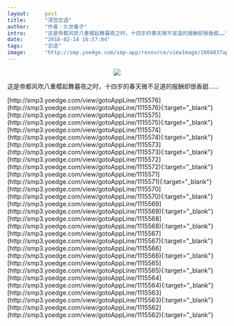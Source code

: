 ```yaml
---
layout:     post
title:      "深宫恋语"
author:     "作者：久世番子"
intro:      "这是帝都风吹八重樱起舞暮夜之时，十四岁的春天微不足道的报酬却很香甜……"
date:       "2018-02-14 16:57:04"
tags:       "恋语"
image:      "http://smp.yoedge.com/smp-app/resource/viewImage/1004037appline.png"
---
```

<div style="text-align: center">
<p><img src="http://smp.yoedge.com/smp-app/resource/viewImage/1004037appline.png"/></p>
</div>
<p class="post-meta">
<span>这是帝都风吹八重樱起舞暮夜之时，十四岁的春天微不足道的报酬却很香甜……</span>
</p>
[http://smp3.yoedge.com/view/gotoAppLine/1115576](http://smp3.yoedge.com/view/gotoAppLine/1115576){:target="_blank"}
[http://smp3.yoedge.com/view/gotoAppLine/1115575](http://smp3.yoedge.com/view/gotoAppLine/1115575){:target="_blank"}
[http://smp3.yoedge.com/view/gotoAppLine/1115574](http://smp3.yoedge.com/view/gotoAppLine/1115574){:target="_blank"}
[http://smp3.yoedge.com/view/gotoAppLine/1115573](http://smp3.yoedge.com/view/gotoAppLine/1115573){:target="_blank"}
[http://smp3.yoedge.com/view/gotoAppLine/1115572](http://smp3.yoedge.com/view/gotoAppLine/1115572){:target="_blank"}
[http://smp3.yoedge.com/view/gotoAppLine/1115571](http://smp3.yoedge.com/view/gotoAppLine/1115571){:target="_blank"}
[http://smp3.yoedge.com/view/gotoAppLine/1115570](http://smp3.yoedge.com/view/gotoAppLine/1115570){:target="_blank"}
[http://smp3.yoedge.com/view/gotoAppLine/1115569](http://smp3.yoedge.com/view/gotoAppLine/1115569){:target="_blank"}
[http://smp3.yoedge.com/view/gotoAppLine/1115568](http://smp3.yoedge.com/view/gotoAppLine/1115568){:target="_blank"}
[http://smp3.yoedge.com/view/gotoAppLine/1115567](http://smp3.yoedge.com/view/gotoAppLine/1115567){:target="_blank"}
[http://smp3.yoedge.com/view/gotoAppLine/1115566](http://smp3.yoedge.com/view/gotoAppLine/1115566){:target="_blank"}
[http://smp3.yoedge.com/view/gotoAppLine/1115565](http://smp3.yoedge.com/view/gotoAppLine/1115565){:target="_blank"}
[http://smp3.yoedge.com/view/gotoAppLine/1115564](http://smp3.yoedge.com/view/gotoAppLine/1115564){:target="_blank"}
[http://smp3.yoedge.com/view/gotoAppLine/1115563](http://smp3.yoedge.com/view/gotoAppLine/1115563){:target="_blank"}
[http://smp3.yoedge.com/view/gotoAppLine/1115562](http://smp3.yoedge.com/view/gotoAppLine/1115562){:target="_blank"}



